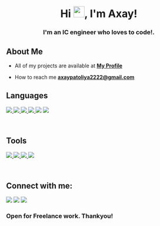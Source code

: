 <h1 align="center">Hi <img src="https://raw.githubusercontent.com/MartinHeinz/MartinHeinz/master/wave.gif" width="30px">, I'm Axay!</h1>
<h3 align="center">I'm an IC engineer who loves to code!.</h3>


## About Me

- All of my projects are available at **[My Profile](https://github.io/AxayPatoliya/)**

- How to reach me **axaypatoliya2222@gmail.com**

## Languages 

<p align="left"> 
    <a href="https://www.w3.org/html/" target="_blank"> <img src="https://img.icons8.com/color/48/000000/html-5.png"/> </a> 
    <a href="https://www.w3schools.com/css/" target="_blank"> <img src="https://img.icons8.com/color/48/000000/css3.png"/> </a> 
    <a href="https://getbootstrap.com" target="_blank"> <img src="https://img.icons8.com/color/48/000000/bootstrap.png"/> </a> 
    <a href="https://www.python.org" target="_blank"> <img src="https://img.icons8.com/color/48/000000/python.png"/> </a>  
    <a href="https://www.w3schools.com/c" target="_blank"> <img src="https://img.icons8.com/ios-filled/50/000000/c#-logo.png"/></a>
    <a href="https://www.w3schools.com/js" target="_blank"> <img src="https://img.icons8.com/ios-filled/50/000000/javascript.png"/></a>
</p>
<br/>

## Tools

<p align="left">
    <a href="https://www.jetbrains.com/pycharm/" target="_blank"> <img src="https://img.icons8.com/color/50/000000/pycharm.png"/> </a>
    <a href="https://visualstudio.microsoft.com/" target="_blank"> <img src="https://img.icons8.com/color/48/000000/visual-studio.png"/> </a>
    <a href="https://visualstudio.microsoft.com/" target="_blank"> <img src="https://img.icons8.com/color/48/000000/atom-editor.png"/> </a>
    <a href="https://visualstudio.microsoft.com/" target="_blank"> <img src="https://img.icons8.com/color/48/000000/linux.png"/> </a>
</p>    
<br/>

## Connect with me:
<p align="left">

<a href = "www.linkedin.com/in/axay-patoliya-0458921b8"><img src="https://img.icons8.com/fluent/48/000000/linkedin.png"/></a>
<a href = "https://twitter.com/AxayPatoliya2"><img src="https://img.icons8.com/fluent/48/000000/twitter.png"/></a>
<a href = "https://www.instagram.com/axay_11/"><img src="https://img.icons8.com/fluent/48/000000/instagram-new.png"/></a>

</p>

### Open for Freelance work. Thankyou!

</p>
